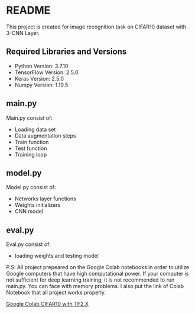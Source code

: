 # README

This project is created for image recognition task on CIFAR10 dataset with 3-CNN Layer. 

## Required Libraries and Versions

* Python Version: 3.7.10
* TensorFlow Version: 2.5.0
* Keras Version: 2.5.0
* Numpy Version: 1.19.5

## main.py

Main.py consist of:
- Loading data set
- Data augmentation steps
- Train function
- Test function 
- Training loop

## model.py
Model.py consist of:
- Networks layer functions
- Weights initializers
- CNN model

## eval.py
Eval.py consist of:
- loading weights and testing model

P.S: All project prepeared on the Google Colab notebooks in order to utilize Google computers that have high computational power. If your computer is not sufficient for deep learning training, it is not recommended to run main.py. You can face with memory problems. I also put the link of Colab Notebook that all project works properly.




[Google Colab CIFAR10 with TF2.X](https://colab.research.google.com/drive/1kXfvCTtMOriuPst_138brxKElhS_EEzE?usp=sharing)


```python

```
